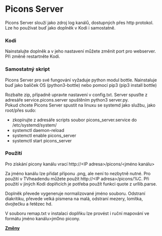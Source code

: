 <h1>Picons Server</h1>

Picons Server slouží jako zdroj log kanálů, dostupných přes http protokol. Lze ho používat buď jako doplněk v Kodi i samostatně.

<h3>Kodi</h3>

Nainstalujte doplněk a v jeho nastavení můžete změnit port pro webserver. Při změně restartněte Kodi.

<h3>Samostatný skript</h3>

Picons Server pro své fungování vyžaduje python modul bottle. Nainstaluje buď jako balíček OS (python3-bottle) nebo pomocí pip3 (pip3 install bottle)

Rozbalte zip, případně upravte nastavení v config.txt. Server spusťte z adresáře service.picons.server spuštěním python3 server.py.<br>
Pokud chcete Picons Server spustit na linuxu se systemd jako službu, jako root/přes sudo:
- zkopírujte z adresáře scripts soubor picons_server.service do /etc/systemd/system/
- systemctl daemon-reload
- systemctl enable picons_server
- systemctl start picons_server

<h3>Použití</h3>

Pro získání picony kanálu vrací http://&lt;IP adresa&gt;/picons/&lt;jméno kanálu&gt;

Za jméno kanálu lze přidat příponu .png, ale není to nezbytně nutné. Pro použití v TVheadendu můžete použít http://&lt;IP adresa&gt;/picons/%C. Při použití v jiných Kodi doplňcích je potřeba použít funkci quote z urllib.parse.

Doplněk převede vygeneruje normalizované jméno souboru. Odstraní diakritiku, převede velká písmena na malá, odstraní mezery, lomítka, dvojtečku a řetězec hd. 

V souboru remap.txt v instalaci doplňku lze provést i ruční mapování ve formátu jméno kanálu&gt;jm0no picony.

<b><u>Změny</u></b>
